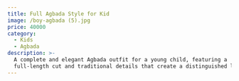 ```yaml
---
title: Full Agbada Style for Kid
image: /boy-agbada (5).jpg
price: 40000
category:
  - Kids
  - Agbada
description: >-
  A complete and elegant Agbada outfit for a young child, featuring a
  full-length cut and traditional details that create a distinguished look.
---
```



